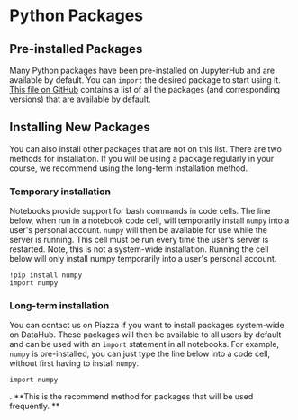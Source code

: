 # Python Packages

## Pre-installed Packages

Many Python packages have been pre-installed on JupyterHub and are available by default. You can `import` the desired package to start using it. [This file on GitHub](https://github.com/berkeley-dsep-infra/datahub/blob/prod/user-image/requirements.txt) contains a list of all the packages \(and corresponding versions\) that are available by default.

## Installing New Packages

You can also install other packages that are not on this list. There are two methods for installation. If you will be using a package regularly in your course, we recommend using the long-term installation method.

### Temporary installation

Notebooks provide support for bash commands in code cells. The line below, when run in a notebook code cell, will temporarily install `numpy` into a user's personal account. `numpy` will then be available for use while the server is running. This cell must be run every time the user's server is restarted. Note, this is not a system-wide installation. Running the cell below will only install numpy temporarily into a user's personal account.

```
!pip install numpy
import numpy
```

### **Long-term installation**

You can contact us on Piazza if you want to install packages system-wide on DataHub. These packages will then be available to all users by default and can be used with an `import` statement in all notebooks. For example, `numpy` is pre-installed, you can just type the line below into a code cell, without first having to install `numpy`.

```
import numpy
```

. **This is the recommend method for packages that will be used frequently. **

